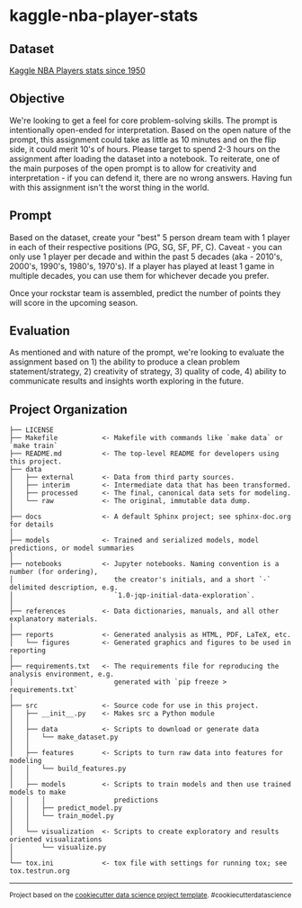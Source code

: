 kaggle-nba-player-stats
==============================

## Dataset
[Kaggle NBA Players stats since 1950](https://www.kaggle.com/drgilermo/nba-players-stats)

## Objective
We're looking to get a feel for core problem-solving skills. The prompt is intentionally open-ended for interpretation. Based on the open nature of the prompt, this assignment could take as little as 10 minutes and on the flip side, it could merit 10's of hours. Please target to spend 2-3 hours on the assignment after loading the dataset into a notebook. To reiterate, one of the main purposes of the open prompt is to allow for creativity and interpretation - if you can defend it, there are no wrong answers. Having fun with this assignment isn't the worst thing in the world.

## Prompt
Based on the dataset, create your "best" 5 person dream team with 1 player in each of their respective positions (PG, SG, SF, PF, C). Caveat - you can only use 1 player per decade and within the past 5 decades (aka - 2010's, 2000's, 1990's, 1980's, 1970's). If a player has played at least 1 game in multiple decades, you can use them for whichever decade you prefer.

Once your rockstar team is assembled, predict the number of points they will score in the upcoming season.

## Evaluation
As mentioned and with nature of the prompt, we're looking to evaluate the assignment based on 1) the ability to produce a clean problem statement/strategy, 2) creativity of strategy, 3) quality of code, 4) ability to communicate results and insights worth exploring in the future.

## Project Organization

    ├── LICENSE
    ├── Makefile           <- Makefile with commands like `make data` or `make train`
    ├── README.md          <- The top-level README for developers using this project.
    ├── data
    │   ├── external       <- Data from third party sources.
    │   ├── interim        <- Intermediate data that has been transformed.
    │   ├── processed      <- The final, canonical data sets for modeling.
    │   └── raw            <- The original, immutable data dump.
    │
    ├── docs               <- A default Sphinx project; see sphinx-doc.org for details
    │
    ├── models             <- Trained and serialized models, model predictions, or model summaries
    │
    ├── notebooks          <- Jupyter notebooks. Naming convention is a number (for ordering),
    │                         the creator's initials, and a short `-` delimited description, e.g.
    │                         `1.0-jqp-initial-data-exploration`.
    │
    ├── references         <- Data dictionaries, manuals, and all other explanatory materials.
    │
    ├── reports            <- Generated analysis as HTML, PDF, LaTeX, etc.
    │   └── figures        <- Generated graphics and figures to be used in reporting
    │
    ├── requirements.txt   <- The requirements file for reproducing the analysis environment, e.g.
    │                         generated with `pip freeze > requirements.txt`
    │
    ├── src                <- Source code for use in this project.
    │   ├── __init__.py    <- Makes src a Python module
    │   │
    │   ├── data           <- Scripts to download or generate data
    │   │   └── make_dataset.py
    │   │
    │   ├── features       <- Scripts to turn raw data into features for modeling
    │   │   └── build_features.py
    │   │
    │   ├── models         <- Scripts to train models and then use trained models to make
    │   │   │                 predictions
    │   │   ├── predict_model.py
    │   │   └── train_model.py
    │   │
    │   └── visualization  <- Scripts to create exploratory and results oriented visualizations
    │       └── visualize.py
    │
    └── tox.ini            <- tox file with settings for running tox; see tox.testrun.org


--------

<p><small>Project based on the <a target="_blank" href="https://drivendata.github.io/cookiecutter-data-science/">cookiecutter data science project template</a>. #cookiecutterdatascience</small></p>
